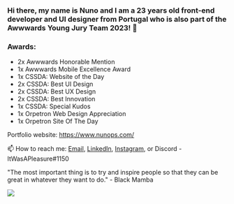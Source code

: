 ### Hi there, my name is Nuno and I am a 23 years old front-end developer and UI designer from Portugal who is also part of the Awwwards Young Jury Team 2023! 🚀

### Awards: 
- 2x Awwwards Honorable Mention
- 1x Awwwards Mobile Excellence Award
- 1x CSSDA: Website of the Day
- 2x CSSDA: Best UI Design
- 2x CSSDA: Best UX Design
- 2x CSSDA: Best Innovation
- 1x CSSDA: Special Kudos
- 1x Orpetron Web Design Appreciation
- 1x Orpetron Site Of The Day

Portfolio website: https://www.nunops.com/

📫 How to reach me: [Email](mailto:nunopereirasousa00@gmail.com), [LinkedIn](https://www.linkedin.com/in/nunops/), [Instagram](https://www.instagram.com/nuninhops/), or Discord - ItWasAPleasure#1150

"The most important thing is to try and inspire people so that they can be great in whatever they want to do." - Black Mamba

![](https://komarev.com/ghpvc/?username=NunoPereiraSousa&color=red&style=flat-square)
